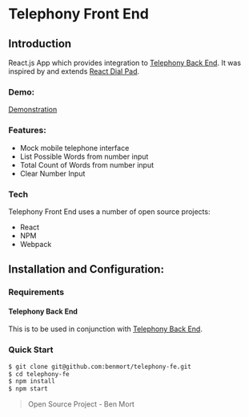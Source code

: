 # Telephony Front End

## Introduction
React.js App which provides integration to [Telephony Back End](https://github.com/benmort/telephony-be/). It was inspired by and extends [React Dial Pad](https://github.com/FarmRadioHangar/react-dial-pad).

### Demo:
[Demonstration](http://telephony-fe.herokuapp.com/)

### Features:
- Mock mobile telephone interface
- List Possible Words from number input
- Total Count of Words from number input
- Clear Number Input

### Tech
Telephony Front End uses a number of open source projects:

* React
* NPM
* Webpack

## Installation and Configuration:

### Requirements
#### Telephony Back End
This is to be used in conjunction with [Telephony Back End](https://github.com/benmort/telephony-be/). 

### Quick Start
```sh
$ git clone git@github.com:benmort/telephony-fe.git
$ cd telephony-fe
$ npm install
$ npm start
```

> Open Source Project - Ben Mort